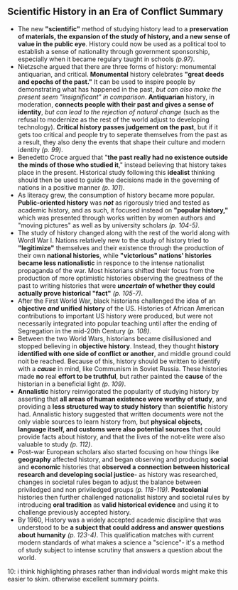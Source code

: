 ## Scientific History in an Era of Conflict Summary 

- The new **"scientific"** method of studying history lead to a **preservation of materials, the expansion of the study of history, and a new sense of value in the public eye**. History could now be used as a political tool to establish a sense of nationality through government sponsorship, especially when it became regulary taught in schools _(p.97)_.
- Nietzsche argued that there are three forms of history: monumental antiquarian, and critical. **Monumental** history celebrates **"great deeds and epochs of the past."** It can be used to inspire people by demonstrating what has happened in the past, _but can also make the present seem "insignificant" in comparison_. **Antiquarian** history, in moderation, **connects people with their past and gives a sense of identity**, _but can lead to the rejection of natural change_ (such as the refusal to modernize as the rest of the world adjust to developing technology). **Critical history passes judgement on the past**, but if it gets too critical and people try to seperate themselves from the past as a result, they also deny the events that shape their culture and modern identity _(p. 99)_.
- Benedetto Croce argued that "**the past really had no existence outside the minds of those who studied it**," instead believing that history takes place in the present. Historical study following this **idealist** thinking should then be used to guide the decisions made in the governing of nations in a positive manner _(p. 101)_.
- As literacy grew, the consumption of history became more popular. **Public-oriented history** was **_not_** as rigorously tried and tested as academic history, and as such, it focused instead on **"popular history,"** which was presented through works written by women authors and "moving pictures" as well as by university scholars _(p. 104-5)_.
- The study of history changed along with the rest of the world along with Wordl War I. Nations relatively new to the study of history tried to **"legitimize"** themselves and their existence through the production of their own **national histories**, while **"victorious" nations' histories became less nationalistic** in responce to the intense nationalist propaganda of the war. Most historians shifted their focus from the production of more optimistic histories observing the greatness of the past to writing histories that were **_uncertain_ of whether they could actually prove historical "fact"** _(p. 105-7)_.
- After the First World War, black historians challenged the idea of an **objective _and_ unified history** of the US. Histories of African American contributions to important US history were produced, but were not necessarily integrated into popular teaching until after the ending of Segregation in the mid-20th Century _(p. 108)_.
- Between the two World Wars, historians became disillusioned and stopped believing in **objective history**. Instead, they thought **history identified with one side of conflict or another**, and middle ground could noit be reached. Because of this, history should be written to identify with a **_cause_** in mind, like Communism in Soviet Russia. These histories made **no** real **effort to be truthful**, but rather painted the **cause** of the historian in a beneficial light _(p. 109)_.
- **Annalistic** history reinvigorated the popularity of studying history by asserting that **all areas of human existence were worthy of study**, and providing a **less structured way to study history** than **scientific** history had. Annalistic history suggested that written documents were not the only viable sources to learn history from, but **physical objects, language itself, and customs were also potential sources** that could provide facts about history, and that the lives of the not-elite were also valuable to study _(p. 112)_.
- Post-war European scholars also started focusing on how things like **geography** affected history, and began observing and producing **social** and **economic** histories that **observed a connection between historical research and developing social justice**- as history was researched, changes in societal rules began to adjust the balance between priviledged and non priviledged groups _(p. 118-119)_. **Postcolonial** histories then further challenged nationalist history and societal rules by introducing **oral tradition** as **valid historical evidence** and using it to challenge previously accepted history. 
- By 1960, History was a widely accepted academic discipline that was understood to be **a subject that could address and answer questions about humanity** _(p. 123-4)_. This qualification matches with current modern standards of what makes a science a "science"- it's a method of study subject to intense scrutiny that answers a question about the world.

10: i think highlighting phrases rather than individual words might make this easier to skim. otherwise excellent summary points.
